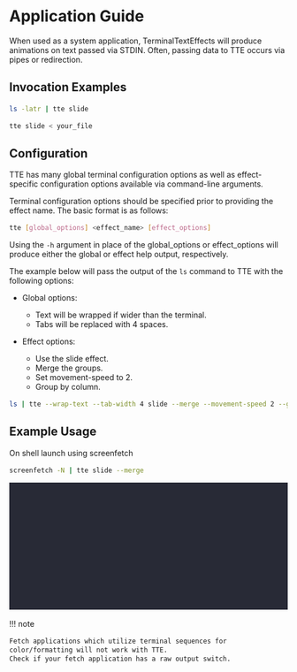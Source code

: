 # Application Guide

When used as a system application, TerminalTextEffects will produce animations on text passed via STDIN. Often, passing data to TTE occurs via pipes or redirection.

## Invocation Examples

```bash title="Piping directory listing output through TTE"
ls -latr | tte slide
```

```bash title="Redirecting a file through TTE"
tte slide < your_file
```

## Configuration

TTE has many global terminal configuration options as well as effect-specific configuration options available via command-line arguments.

Terminal configuration options should be specified prior to providing the effect name. The basic format is as follows:

```bash title="TTE usage syntax"
tte [global_options] <effect_name> [effect_options]
```

Using the `-h` argument in place of the global_options or effect_options will produce either the global or effect help output, respectively.

The example below will pass the output of the `ls` command to TTE with the following options:

* Global options:
    - Text will be wrapped if wider than the terminal.
    - Tabs will be replaced with 4 spaces.

* Effect options:
    - Use the slide effect.
    - Merge the groups.
    - Set movement-speed to 2.
    - Group by column.

```bash title="TTE argument specification example"
ls | tte --wrap-text --tab-width 4 slide --merge --movement-speed 2 --grouping column
```

## Example Usage

On shell launch using screenfetch

```bash title="Shell Fetch"
screenfetch -N | tte slide --merge
```

![fetch_demo](./img/application_demos/fetch_example.gif)

!!! note

    Fetch applications which utilize terminal sequences for color/formatting will not work with TTE. 
    Check if your fetch application has a raw output switch.
